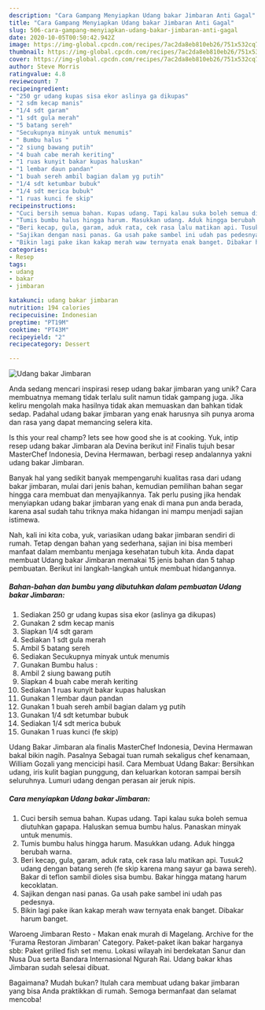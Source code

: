 ```yaml
---
description: "Cara Gampang Menyiapkan Udang bakar Jimbaran Anti Gagal"
title: "Cara Gampang Menyiapkan Udang bakar Jimbaran Anti Gagal"
slug: 506-cara-gampang-menyiapkan-udang-bakar-jimbaran-anti-gagal
date: 2020-10-05T00:50:42.942Z
image: https://img-global.cpcdn.com/recipes/7ac2da8eb810eb26/751x532cq70/udang-bakar-jimbaran-foto-resep-utama.jpg
thumbnail: https://img-global.cpcdn.com/recipes/7ac2da8eb810eb26/751x532cq70/udang-bakar-jimbaran-foto-resep-utama.jpg
cover: https://img-global.cpcdn.com/recipes/7ac2da8eb810eb26/751x532cq70/udang-bakar-jimbaran-foto-resep-utama.jpg
author: Steve Morris
ratingvalue: 4.8
reviewcount: 7
recipeingredient:
- "250 gr udang kupas sisa ekor aslinya ga dikupas"
- "2 sdm kecap manis"
- "1/4 sdt garam"
- "1 sdt gula merah"
- "5 batang sereh"
- "Secukupnya minyak untuk menumis"
- " Bumbu halus "
- "2 siung bawang putih"
- "4 buah cabe merah keriting"
- "1 ruas kunyit bakar kupas haluskan"
- "1 lembar daun pandan"
- "1 buah sereh ambil bagian dalam yg putih"
- "1/4 sdt ketumbar bubuk"
- "1/4 sdt merica bubuk"
- "1 ruas kunci fe skip"
recipeinstructions:
- "Cuci bersih semua bahan. Kupas udang. Tapi kalau suka boleh semua diutuhkan gapapa. Haluskan semua bumbu halus. Panaskan minyak untuk menumis."
- "Tumis bumbu halus hingga harum. Masukkan udang. Aduk hingga berubah warna."
- "Beri kecap, gula, garam, aduk rata, cek rasa lalu matikan api. Tusuk2 udang dengan batang sereh (fe skip karena mang sayur ga bawa sereh). Bakar di teflon sambil dioles sisa bumbu. Bakar hingga matang harum kecoklatan."
- "Sajikan dengan nasi panas. Ga usah pake sambel ini udah pas pedesnya."
- "Bikin lagi pake ikan kakap merah waw ternyata enak banget. Dibakar harum banget."
categories:
- Resep
tags:
- udang
- bakar
- jimbaran

katakunci: udang bakar jimbaran 
nutrition: 194 calories
recipecuisine: Indonesian
preptime: "PT19M"
cooktime: "PT43M"
recipeyield: "2"
recipecategory: Dessert

---
```



![Udang bakar Jimbaran](https://img-global.cpcdn.com/recipes/7ac2da8eb810eb26/751x532cq70/udang-bakar-jimbaran-foto-resep-utama.jpg)

Anda sedang mencari inspirasi resep udang bakar jimbaran yang unik? Cara membuatnya memang tidak terlalu sulit namun tidak gampang juga. Jika keliru mengolah maka hasilnya tidak akan memuaskan dan bahkan tidak sedap. Padahal udang bakar jimbaran yang enak harusnya sih punya aroma dan rasa yang dapat memancing selera kita.

Is this your real champ? lets see how good she is at cooking. Yuk, intip resep udang bakar Jimbaran ala Devina berikut ini! Finalis tujuh besar MasterChef Indonesia, Devina Hermawan, berbagi resep andalannya yakni udang bakar Jimbaran.

Banyak hal yang sedikit banyak mempengaruhi kualitas rasa dari udang bakar jimbaran, mulai dari jenis bahan, kemudian pemilihan bahan segar hingga cara membuat dan menyajikannya. Tak perlu pusing jika hendak menyiapkan udang bakar jimbaran yang enak di mana pun anda berada, karena asal sudah tahu triknya maka hidangan ini mampu menjadi sajian istimewa.


Nah, kali ini kita coba, yuk, variasikan udang bakar jimbaran sendiri di rumah. Tetap dengan bahan yang sederhana, sajian ini bisa memberi manfaat dalam membantu menjaga kesehatan tubuh kita. Anda dapat membuat Udang bakar Jimbaran memakai 15 jenis bahan dan 5 tahap pembuatan. Berikut ini langkah-langkah untuk membuat hidangannya.

<!--inarticleads1-->

##### Bahan-bahan dan bumbu yang dibutuhkan dalam pembuatan Udang bakar Jimbaran:

1. Sediakan 250 gr udang kupas sisa ekor (aslinya ga dikupas)
1. Gunakan 2 sdm kecap manis
1. Siapkan 1/4 sdt garam
1. Sediakan 1 sdt gula merah
1. Ambil 5 batang sereh
1. Sediakan Secukupnya minyak untuk menumis
1. Gunakan  Bumbu halus :
1. Ambil 2 siung bawang putih
1. Siapkan 4 buah cabe merah keriting
1. Sediakan 1 ruas kunyit bakar kupas haluskan
1. Gunakan 1 lembar daun pandan
1. Gunakan 1 buah sereh ambil bagian dalam yg putih
1. Gunakan 1/4 sdt ketumbar bubuk
1. Sediakan 1/4 sdt merica bubuk
1. Gunakan 1 ruas kunci (fe skip)


Udang Bakar Jimbaran ala finalis MasterChef Indonesia, Devina Hermawan bakal bikin nagih. Pasalnya Sebagai tuan rumah sekaligus chef kenamaan, William Gozali yang mencicipi hasil. Cara Membuat Udang Bakar: Bersihkan udang, iris kulit bagian punggung, dan keluarkan kotoran sampai bersih seluruhnya. Lumuri udang dengan perasan air jeruk nipis. 

<!--inarticleads2-->

##### Cara menyiapkan Udang bakar Jimbaran:

1. Cuci bersih semua bahan. Kupas udang. Tapi kalau suka boleh semua diutuhkan gapapa. Haluskan semua bumbu halus. Panaskan minyak untuk menumis.
1. Tumis bumbu halus hingga harum. Masukkan udang. Aduk hingga berubah warna.
1. Beri kecap, gula, garam, aduk rata, cek rasa lalu matikan api. Tusuk2 udang dengan batang sereh (fe skip karena mang sayur ga bawa sereh). Bakar di teflon sambil dioles sisa bumbu. Bakar hingga matang harum kecoklatan.
1. Sajikan dengan nasi panas. Ga usah pake sambel ini udah pas pedesnya.
1. Bikin lagi pake ikan kakap merah waw ternyata enak banget. Dibakar harum banget.


Waroeng Jimbaran Resto - Makan enak murah di Magelang. Archive for the &#39;Furama Restoran Jimbaran&#39; Category. Paket-paket ikan bakar harganya sbb: Paket grilled fish set menu. Lokasi wilayah ini berdekatan Sanur dan Nusa Dua serta Bandara Internasional Ngurah Rai. Udang bakar khas Jimbaran sudah selesai dibuat. 

Bagaimana? Mudah bukan? Itulah cara membuat udang bakar jimbaran yang bisa Anda praktikkan di rumah. Semoga bermanfaat dan selamat mencoba!
